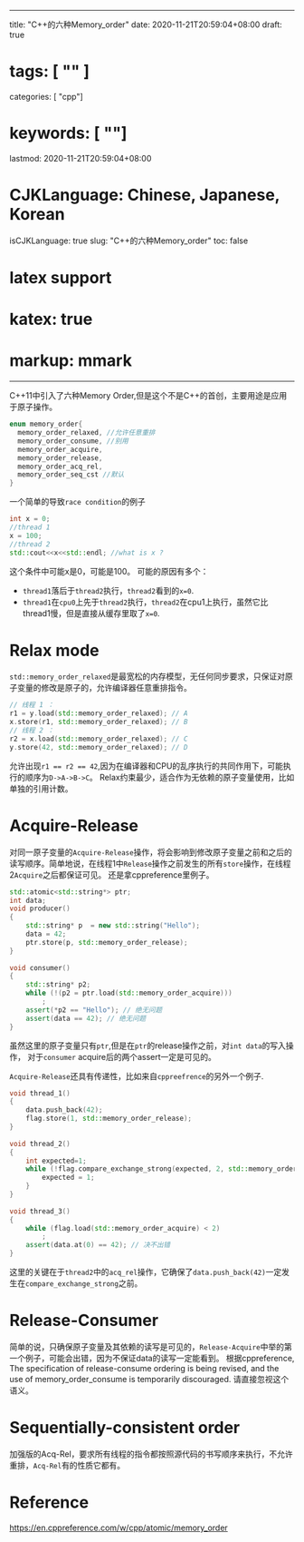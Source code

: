 
---
title: "C++的六种Memory_order"
date: 2020-11-21T20:59:04+08:00
draft: true
# tags: [ "" ]
categories: [ "cpp"]
# keywords: [ ""]
lastmod: 2020-11-21T20:59:04+08:00
# CJKLanguage: Chinese, Japanese, Korean
isCJKLanguage: true
slug: "C++的六种Memory_order"
toc: false
# latex support
# katex: true
# markup: mmark
---

C++11中引入了六种Memory Order,但是这个不是C++的首创，主要用途是应用于原子操作。
```cpp
enum memory_order{
  memory_order_relaxed, //允许任意重排
  memory_order_consume, //别用
  memory_order_acquire,
  memory_order_release,
  memory_order_acq_rel, 
  memory_order_seq_cst //默认
}
```

一个简单的导致`race condition`的例子
```cpp
int x = 0;
//thread 1
x = 100;
//thread 2
std::cout<<x<<std::endl; //what is x ?
```
这个条件中可能x是0，可能是100。
可能的原因有多个：
- `thread1`落后于`thread2`执行，`thread2`看到的`x=0`.
- `thread1`在`cpu0`上先于`thread2`执行，`thread2`在cpu1上执行，虽然它比thread1慢，但是直接从缓存里取了`x=0`.

# Relax mode
`std::memory_order_relaxed`是最宽松的内存模型，无任何同步要求，只保证对原子变量的修改是原子的，允许编译器任意重排指令。
```cpp
// 线程 1 ：
r1 = y.load(std::memory_order_relaxed); // A
x.store(r1, std::memory_order_relaxed); // B
// 线程 2 ：
r2 = x.load(std::memory_order_relaxed); // C 
y.store(42, std::memory_order_relaxed); // D
```
允许出现`r1 == r2 == 42`,因为在编译器和CPU的乱序执行的共同作用下，可能执行的顺序为`D->A->B->C`。
Relax约束最少，适合作为无依赖的原子变量使用，比如单独的引用计数。

# Acquire-Release
对同一原子变量的`Acquire-Release`操作，将会影响到修改原子变量之前和之后的读写顺序。简单地说，在线程1中`Release`操作之前发生的所有`store`操作，在线程2`Acquire`之后都保证可见。
还是拿cppreference里例子。

```cpp
std::atomic<std::string*> ptr;
int data;
void producer()
{
    std::string* p  = new std::string("Hello");
    data = 42;
    ptr.store(p, std::memory_order_release);
}
 
void consumer()
{
    std::string* p2;
    while (!(p2 = ptr.load(std::memory_order_acquire)))
        ;
    assert(*p2 == "Hello"); // 绝无问题
    assert(data == 42); // 绝无问题
}
```
虽然这里的原子变量只有`ptr`,但是在`ptr`的release操作之前，对`int data`的写入操作， 对于`consumer`  acquire后的两个assert一定是可见的。

`Acquire-Release`还具有传递性，比如来自`cppreefrence`的另外一个例子.

```cpp
void thread_1()
{
    data.push_back(42);
    flag.store(1, std::memory_order_release);
}
 
void thread_2()
{
    int expected=1;
    while (!flag.compare_exchange_strong(expected, 2, std::memory_order_acq_rel)) {
        expected = 1;
    }
}
 
void thread_3()
{
    while (flag.load(std::memory_order_acquire) < 2)
        ;
    assert(data.at(0) == 42); // 决不出错
}
```

这里的关键在于`thread2`中的`acq_rel`操作，它确保了`data.push_back(42)`一定发生在`compare_exchange_strong`之前。


# Release-Consumer

简单的说，只确保原子变量及其依赖的读写是可见的，`Release-Acquire`中举的第一个例子，可能会出错，因为不保证data的读写一定能看到。
根据cppreference, The specification of release-consume ordering is being revised, and the use of memory_order_consume is temporarily discouraged. 
请直接忽视这个语义。

# Sequentially-consistent order

加强版的Acq-Rel，要求所有线程的指令都按照源代码的书写顺序来执行，不允许重排，`Acq-Rel`有的性质它都有。

# Reference
https://en.cppreference.com/w/cpp/atomic/memory_order